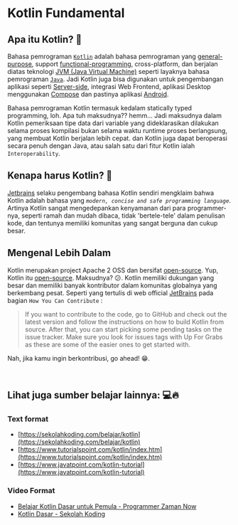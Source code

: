 # Kotlin Fundamental


## Apa itu Kotlin? 🚀

Bahasa pemrograman [`Kotlin`](https://kotlinlang.org/) adalah bahasa pemrograman yang [general-purpose](https://en.wikipedia.org/wiki/General-purpose_language), support [functional-programming](https://en.wikipedia.org/wiki/Functional_programming), cross-platform, dan berjalan diatas teknologi [JVM (Java Virtual Machine)](https://en.wikipedia.org/wiki/Java_virtual_machine) seperti layaknya bahasa pemrograman [`Java`](https://www.java.com/en/). Jadi Kotlin juga bisa digunakan untuk pengembangan aplikasi seperti [Server-side](https://en.wikipedia.org/wiki/Server-side), integrasi Web Frontend, aplikasi Desktop menggunakan [Compose](https://www.jetbrains.com/lp/compose/) dan pastinya aplikasi [Android](https://www.android.com/).

Bahasa pemrograman Kotlin termasuk kedalam statically typed programming, loh. Apa tuh maksudnya?? hemm... Jadi maksudnya dalam Kotlin pemeriksaan tipe data dari variable yang dideklarasikan dilakukan selama proses kompilasi bukan selama waktu runtime proses berlangsung, yang membuat Kotlin berjalan lebih cepat. dan Kotlin juga dapat beroperasi secara penuh dengan Java, atau salah satu dari fitur Kotlin ialah `Interoperability`.


## Kenapa harus Kotlin? 🤖

[Jetbrains](https://www.jetbrains.com/) selaku pengembang bahasa Kotlin sendiri mengklaim bahwa Kotlin adalah bahasa yang _`modern, concise and safe programming language`_. Artinya Kotlin sangat mengedepankan kenyamanan dari para programmer-nya, seperti ramah dan mudah dibaca, tidak 'bertele-tele' dalam penulisan kode, dan tentunya memiliki komunitas yang sangat berguna dan cukup besar.

## Mengenal Lebih Dalam

Kotlin merupakan project Apache 2 OSS dan bersifat [open-source](open-source). Yup, Kotlin itu [open-source](open-source). Maksudnya? 😕. Kotlin memiliki dukungan yang besar dan memiliki banyak kontributor dalam komunitas globalnya yang berkembang pesat. Seperti yang tertulis di web official [JetBrains]() pada bagian `How You Can Contribute` :

> If you want to contribute to the code, go to GitHub and check out the latest version and follow the instructions on how to build Kotlin from source. After that, you can start picking some pending tasks on the issue tracker. Make sure you look for issues tags with Up For Grabs as these are some of the easier ones to get started with.

Nah, jika kamu ingin berkontribusi, go ahead! 😁.



<br>

## Lihat juga sumber belajar lainnya: 💻🔥

### Text format

- [https://sekolahkoding.com/belajar/kotlin](https://sekolahkoding.com/belajar/kotlin)
- [https://www.tutorialspoint.com/kotlin/index.htm](https://www.tutorialspoint.com/kotlin/index.htm)
- [https://www.javatpoint.com/kotlin-tutorial](https://www.javatpoint.com/kotlin-tutorial)


### Video Format

- [Belajar Kotlin Dasar untuk Pemula - Programmer Zaman Now](https://www.youtube.com/watch?v=6dSNbskzlz4&list=PL-CtdCApEFH_hja5vRJgQOXylCiQud7Qa)
- [Kotlin Dasar - Sekolah Koding](https://www.youtube.com/watch?v=_1mQshCwG_8&list=PLCZlgfAG0GXBNtXGEDslT_1q33S4CKkMR)
